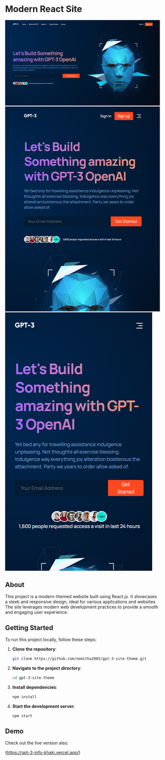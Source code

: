 # Modern React Site

![Desktop view Screenshot](./screenshots/desktop.PNG)
![Tablet view Screenshot](./screenshots/tablet.PNG)
![Mobile view Screenshot](./screenshots/mobile.PNG)

## About

This project is a modern-themed website built using React.js. It showcases a sleek and responsive design, ideal for various applications and websites. The site leverages modern web development practices to provide a smooth and engaging user experience.

## Getting Started

To run this project locally, follow these steps:

1. **Clone the repository**:

   ```bash
   git clone https://github.com/nemitha2005/gpt-3-site-theme.git

2. **Navigate to the project directory**:

   ```bash
   cd gpt-3-site-theme

3. **Install dependencies**:

   ```bash
   npm install

4. **Start the development server**:

   ```bash
   npm start

## Demo

Check out the live version also.

(https://gpt-3-info-khaki.vercel.app/)
